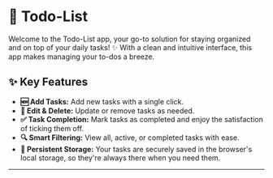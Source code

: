 # 📝 Todo-List

Welcome to the Todo-List app, your go-to solution for staying organized and on top of your daily tasks! ✨ With a clean and intuitive interface, this app makes managing your to-dos a breeze.

## ✨ Key Features

- **🆕 Add Tasks:** Add new tasks with a single click.
- **🔄 Edit & Delete:** Update or remove tasks as needed.
- **✅ Task Completion:** Mark tasks as completed and enjoy the satisfaction of ticking them off.
- **🔍 Smart Filtering:** View all, active, or completed tasks with ease.
- **💾 Persistent Storage:** Your tasks are securely saved in the browser's local storage, so they're always there when you need them.

---